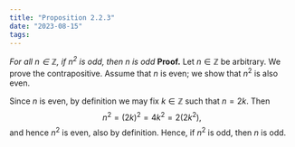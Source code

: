 ```yaml
---
title: "Proposition 2.2.3"
date: "2023-08-15"
tags:
---
```


*For all $n\in\mathbb{Z}$, if $n^2$ is odd, then $n$ is odd*
**Proof.** Let $n\in\mathbb{Z}$ be arbitrary. We prove the contrapositive. Assume that $n$ is even; we show that $n^2$ is also even.

Since $n$ is even, by definition we may fix $k\in\mathbb{{Z}}$ such that $n=2k$. Then
$$
n^2=(2k)^2=4k^2=2(2k^2),
$$
and hence $n^2$ is even, also by definition.
Hence, if $n^2$ is odd, then $n$ is odd.